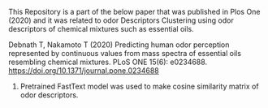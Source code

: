 This Repository is a part of the below paper that was published in Plos One (2020) and it was related to odor Descriptors Clustering using odor descriptors of chemical mixtures such as essential oils.


Debnath T, Nakamoto T (2020) Predicting human odor perception represented by continuous values from mass spectra of essential oils resembling chemical mixtures. PLoS ONE 15(6): e0234688. https://doi.org/10.1371/journal.pone.0234688


1) Pretrained FastText model was used to make cosine similarity matrix of odor descriptors.
